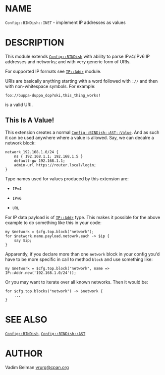 NAME
====

`Config::BINDish::INET` - implement IP addresses as values

DESCRIPTION
===========

This module extends [`Config::BINDish`](https://github.com/vrurg/raku-Config-BINDish/blob/v0.0.2/docs/md/Config/BINDish.md) with ability to parse IPv4/IPv6 IP addresses and networks; and with very generic form of URIs.

For supported IP formats see [`IP::Addr`](https://modules.raku.org/dist/IP::Addr) module.

URIs are basically anything starting with a word followed with `://` and then with non-whitespace symbols. For example:

    foo://buppa-duppa_dop?oki,this_thing_works!

is a valid URI.

This Is A Value!
----------------

This extension creates a normal [`Config::BINDish::AST::Value`](https://github.com/vrurg/raku-Config-BINDish/blob/v0.0.2/docs/md/Config/BINDish/AST/Value.md). And as such it can be used anywhere where a value is allowed. Say, we can decalre a network block:

    network 192.168.1.0/24 {
        ns { 192.168.1.1; 192.168.1.5 }
        default-gw 192.168.1.1;
        admin-url https://router.local/login;
    }

Type names used for values produced by this extension are:

  * `IPv4`

  * `IPv6`

  * `URL`

For IP data payload is of [`IP::Addr`](https://modules.raku.org/dist/IP::Addr) type. This makes it possible for the above example to do something like this in your code:

    my $network = $cfg.top.block("network");
    for $network.name.payload.netowrk.each -> $ip {
        say $ip;
    }

Apparently, if you declare more than one `network` block in your config you'd have to be more specific in call to method `block` and use something like:

    my $network = $cfg.top.block("network", name => IP::Addr.new('192.168.1.0/24'));

Or you may want to iterate over all known networks. Then it would be:

    for $cfg.top.blocks("network") -> $network {
        ...
    }

SEE ALSO
========

[`Config::BINDish`](https://github.com/vrurg/raku-Config-BINDish/blob/v0.0.2/docs/md/Config/BINDish.md), [`Config::BINDish::AST`](https://github.com/vrurg/raku-Config-BINDish/blob/v0.0.2/docs/md/Config/BINDish/AST.md)

AUTHOR
======

Vadim Belman <vrurg@cpan.org>

